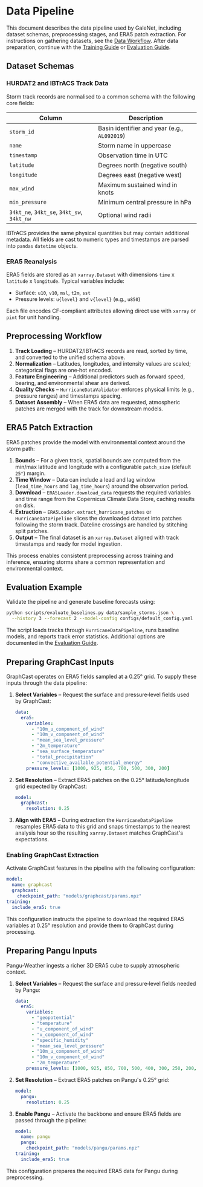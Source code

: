 # Data Pipeline

This document describes the data pipeline used by GaleNet, including dataset schemas, preprocessing stages, and ERA5 patch extraction. For instructions on gathering datasets, see the [Data Workflow](data_workflow.md). After data preparation, continue with the [Training Guide](training.md) or [Evaluation Guide](evaluation.md).

## Dataset Schemas

### HURDAT2 and IBTrACS Track Data

Storm track records are normalised to a common schema with the following core fields:

| Column | Description |
|--------|-------------|
| `storm_id` | Basin identifier and year (e.g., `AL092019`) |
| `name` | Storm name in uppercase |
| `timestamp` | Observation time in UTC |
| `latitude` | Degrees north (negative south) |
| `longitude` | Degrees east (negative west) |
| `max_wind` | Maximum sustained wind in knots |
| `min_pressure` | Minimum central pressure in hPa |
| `34kt_ne`, `34kt_se`, `34kt_sw`, `34kt_nw` | Optional wind radii |

IBTrACS provides the same physical quantities but may contain additional metadata. All fields are cast to numeric types and timestamps are parsed into ``pandas`` ``datetime`` objects.

### ERA5 Reanalysis

ERA5 fields are stored as an ``xarray.Dataset`` with dimensions ``time`` x ``latitude`` x ``longitude``. Typical variables include:

- Surface: `u10`, `v10`, `msl`, `t2m`, `sst`
- Pressure levels: `u{level}` and `v{level}` (e.g., `u850`)

Each file encodes CF-compliant attributes allowing direct use with `xarray` or `pint` for unit handling.

## Preprocessing Workflow

1. **Track Loading** – HURDAT2/IBTrACS records are read, sorted by time, and converted to the unified schema above.
2. **Normalization** – Latitudes, longitudes, and intensity values are scaled; categorical flags are one‑hot encoded.
3. **Feature Engineering** – Additional predictors such as forward speed, bearing, and environmental shear are derived.
4. **Quality Checks** – ``HurricaneDataValidator`` enforces physical limits (e.g., pressure ranges) and timestamps spacing.
5. **Dataset Assembly** – When ERA5 data are requested, atmospheric patches are merged with the track for downstream models.

## ERA5 Patch Extraction

ERA5 patches provide the model with environmental context around the storm path:

1. **Bounds** – For a given track, spatial bounds are computed from the min/max latitude and longitude with a configurable ``patch_size`` (default ``25°``) margin.
2. **Time Window** – Data can include a lead and lag window (``lead_time_hours`` and ``lag_time_hours``) around the observation period.
3. **Download** – ``ERA5Loader.download_data`` requests the required variables and time range from the Copernicus Climate Data Store, caching results on disk.
4. **Extraction** – ``ERA5Loader.extract_hurricane_patches`` or ``HurricaneDataPipeline`` slices the downloaded dataset into patches following the storm track. Dateline crossings are handled by stitching split patches.
5. **Output** – The final dataset is an ``xarray.Dataset`` aligned with track timestamps and ready for model ingestion.

This process enables consistent preprocessing across training and inference, ensuring storms share a common representation and environmental context.

## Evaluation Example

Validate the pipeline and generate baseline forecasts using:

```bash
python scripts/evaluate_baselines.py data/sample_storms.json \
  --history 3 --forecast 2 --model-config configs/default_config.yaml
```

The script loads tracks through `HurricaneDataPipeline`, runs baseline models,
and reports track error statistics. Additional options are documented in the
[Evaluation Guide](evaluation.md).

## Preparing GraphCast Inputs

GraphCast operates on ERA5 fields sampled at a 0.25° grid. To supply these
inputs through the data pipeline:

1. **Select Variables** – Request the surface and pressure‑level fields used by
   GraphCast:

   ```yaml
   data:
     era5:
       variables:
         - "10m_u_component_of_wind"
         - "10m_v_component_of_wind"
         - "mean_sea_level_pressure"
         - "2m_temperature"
         - "sea_surface_temperature"
         - "total_precipitation"
         - "convective_available_potential_energy"
       pressure_levels: [1000, 925, 850, 700, 500, 300, 200]
   ```

2. **Set Resolution** – Extract ERA5 patches on the 0.25° latitude/longitude
   grid expected by GraphCast:

   ```yaml
   model:
     graphcast:
       resolution: 0.25
   ```

3. **Align with ERA5** – During extraction the `HurricaneDataPipeline` resamples
   ERA5 data to this grid and snaps timestamps to the nearest analysis hour so
   the resulting `xarray.Dataset` matches GraphCast's expectations.

### Enabling GraphCast Extraction

Activate GraphCast features in the pipeline with the following configuration:

```yaml
model:
  name: graphcast
  graphcast:
    checkpoint_path: "models/graphcast/params.npz"
training:
  include_era5: true
```

This configuration instructs the pipeline to download the required ERA5
variables at 0.25° resolution and provide them to GraphCast during processing.

## Preparing Pangu Inputs

Pangu-Weather ingests a richer 3D ERA5 cube to supply atmospheric context.

1. **Select Variables** – Request the surface and pressure‑level fields needed
   by Pangu:

   ```yaml
   data:
     era5:
       variables:
         - "geopotential"
         - "temperature"
         - "u_component_of_wind"
         - "v_component_of_wind"
         - "specific_humidity"
         - "mean_sea_level_pressure"
         - "10m_u_component_of_wind"
         - "10m_v_component_of_wind"
         - "2m_temperature"
       pressure_levels: [1000, 925, 850, 700, 500, 400, 300, 250, 200, 150, 100, 70, 50]
   ```

2. **Set Resolution** – Extract ERA5 patches on Pangu's 0.25° grid:

   ```yaml
   model:
     pangu:
       resolution: 0.25
   ```

3. **Enable Pangu** – Activate the backbone and ensure ERA5 fields are passed
   through the pipeline:

   ```yaml
   model:
     name: pangu
     pangu:
       checkpoint_path: "models/pangu/params.npz"
   training:
     include_era5: true
   ```

This configuration prepares the required ERA5 data for Pangu during
preprocessing.

